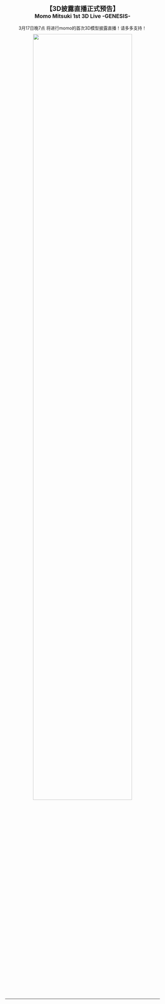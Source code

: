 <center class="gray-overlay">
<h2>
【3D披露直播正式预告】
<br>
<small>Momo Mitsuki 1st 3D Live -GENESIS-</small>
</h2>
3月17日晚7点 将进行momo的首次3D模型披露直播！请多多支持！
<img width="80%" style="margin:10px;" referrerpolicy="no-referrer" crossorigin="anonymous" src="https://i0.hdslb.com/bfs/new_dyn/6dce9e13873e9361ca467ec3ff2d4af12073012767.png">
</center>
<hr>